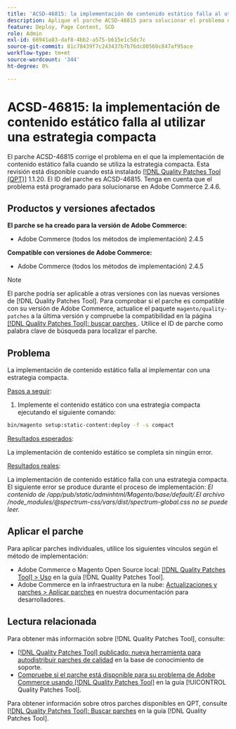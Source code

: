 ```yaml
---
title: 'ACSD-46815: la implementación de contenido estático falla al utilizar una estrategia compacta'
description: Aplique el parche ACSD-46815 para solucionar el problema de Adobe Commerce en el que la implementación de contenido estático falla al utilizar una estrategia compacta.
feature: Deploy, Page Content, SCD
role: Admin
exl-id: 66941a83-daf8-4bb2-a575-b615e1c5dc7c
source-git-commit: 81c78439f7c243437b7b76dc80560c847af95ace
workflow-type: tm+mt
source-wordcount: '344'
ht-degree: 0%

---
```


# ACSD-46815: la implementación de contenido estático falla al utilizar una estrategia compacta

El parche ACSD-46815 corrige el problema en el que la implementación de contenido estático falla cuando se utiliza la estrategia compacta. Esta revisión está disponible cuando está instalado [[!DNL Quality Patches Tool (QPT)]](https://support.magento.com/hc/en-us/articles/360047139492) 1.1.20. El ID del parche es ACSD-46815. Tenga en cuenta que el problema está programado para solucionarse en Adobe Commerce 2.4.6.

## Productos y versiones afectados

**El parche se ha creado para la versión de Adobe Commerce:**

* Adobe Commerce (todos los métodos de implementación) 2.4.5

**Compatible con versiones de Adobe Commerce:**

* Adobe Commerce (todos los métodos de implementación) 2.4.5

>[!NOTE]
>
>El parche podría ser aplicable a otras versiones con las nuevas versiones de [!DNL Quality Patches Tool]. Para comprobar si el parche es compatible con su versión de Adobe Commerce, actualice el paquete `magento/quality-patches` a la última versión y compruebe la compatibilidad en la página [[!DNL Quality Patches Tool]: buscar parches ](https://experienceleague.adobe.com/tools/commerce-quality-patches/index.html). Utilice el ID de parche como palabra clave de búsqueda para localizar el parche.

## Problema

La implementación de contenido estático falla al implementar con una estrategia compacta.

<u>Pasos a seguir</u>:

1. Implemente el contenido estático con una estrategia compacta ejecutando el siguiente comando:

```bash
bin/magento setup:static-content:deploy -f -s compact
```

<u>Resultados esperados</u>:

La implementación de contenido estático se completa sin ningún error.

<u>Resultados reales</u>:

La implementación de contenido estático falla con una estrategia compacta. El siguiente error se produce durante el proceso de implementación: *El contenido de /app/pub/static/adminhtml/Magento/base/default/.El archivo /node_modules/@spectrum-css/vars/dist/spectrum-global.css no se puede leer.*

## Aplicar el parche

Para aplicar parches individuales, utilice los siguientes vínculos según el método de implementación:

* Adobe Commerce o Magento Open Source local: [[!DNL Quality Patches Tool] > Uso](/help/tools/quality-patches-tool/usage.md) en la guía [!DNL Quality Patches Tool].
* Adobe Commerce en la infraestructura en la nube: [Actualizaciones y parches > Aplicar parches](https://experienceleague.adobe.com/docs/commerce-cloud-service/user-guide/develop/upgrade/apply-patches.html) en nuestra documentación para desarrolladores.

## Lectura relacionada

Para obtener más información sobre [!DNL Quality Patches Tool], consulte:

* [[!DNL Quality Patches Tool] publicado: nueva herramienta para autodistribuir parches de calidad](https://experienceleague.adobe.com/en/docs/commerce-knowledge-base/kb/announcements/commerce-announcements/magento-quality-patches-released-new-tool-to-self-serve-quality-patches) en la base de conocimiento de soporte.
* [Compruebe si el parche está disponible para su problema de Adobe Commerce usando [!DNL Quality Patches Tool]](/help/tools/quality-patches-tool/patches-available-in-qpt/check-patch-for-magento-issue-with-magento-quality-patches.md) en la guía [!UICONTROL Quality Patches Tool].


Para obtener información sobre otros parches disponibles en QPT, consulte [[!DNL Quality Patches Tool]: Buscar parches](https://experienceleague.adobe.com/tools/commerce-quality-patches/index.html) en la guía [!DNL Quality Patches Tool].
